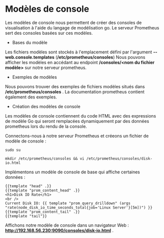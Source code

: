 # Modèles de console

Les modèles de console nous permettent de créer des consoles de visualisation à l'aide du langage de modélisation go. Le serveur Prometheus sert des consoles basées sur ces modèles.

- Bases du modèle

Les fichiers modèles sont stockés à l'emplacement défini par l'argument **--web.console.templates** (**/etc/prometheus/consoles**)
Nous pouvons afficher les modèles en accédant au endpoint **/consoles/<nom du fichier modèle>** sur notre serveur prometheus.

- Exemples de modèles

Nous pouvons trouver des exemples de fichiers modèles situés dans **/etc/prometheus/consoles** . La documentation prometheus contient également des exemples.

- Création des modèles de console

Les modèles de console contiennent du code HTML avec des expressions de modèle Go qui seront remplacées dynamiquement par des données prometheus lors du rendu de la console.

Connectons-nous à notre serveur Prometheus et créeons un fichier de modèle de console :

```
sudo su

mkdir /etc/prometheus/consoles && vi /etc/prometheus/consoles/disk-io.html
```

Implémentons un modèle de console de base qui affiche certaines données :

```
{{template "head" .}}
{{template "prom_content_head" .}}
<h1>Disk IO Rate</h1>
<br />
Current Disk IO: {{ template "prom_query_drilldown" (args
"rate(node_disk_io_time_seconds_total{job='Linux Server'}[5m])") }}
{{template "prom_content_tail" .}}
{{template "tail"}}
```

Affichons notre modèle de console dans un navigateur Web : **http://192.168.56.230:9090/consoles/disk-io.html** .